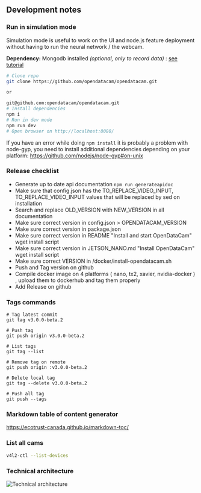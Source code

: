## Development notes

### Run in simulation mode

Simulation mode is useful to work on the UI and node.js feature deployment without having to run the neural network / the webcam.

**Dependency:** Mongodb installed _(optional, only to record data)_ : [see tutorial](https://docs.mongodb.com/manual/installation/#mongodb-community-edition)

```bash
# Clone repo
git clone https://github.com/opendatacam/opendatacam.git

or

git@github.com:opendatacam/opendatacam.git
# Install dependencies
npm i
# Run in dev mode
npm run dev
# Open browser on http://localhost:8080/
```

If you have an error while doing `npm install` it is probably a problem with node-gyp, you need to install additional dependencies depending on your platform: https://github.com/nodejs/node-gyp#on-unix

### Release checklist

- Generate up to date api documentation `npm run generateapidoc`
- Make sure that config.json has the TO_REPLACE_VIDEO_INPUT, TO_REPLACE_VIDEO_INPUT values that will be replaced by sed on installation
- Search and replace OLD_VERSION with NEW_VERSION in all documentation
- Make sure correct version in config.json > OPENDATACAM_VERSION
- Make sure correct version in package.json
- Make sure correct version in README "Install and start OpenDataCam" wget install script
- Make sure correct version in JETSON_NANO.md "Install OpenDataCam" wget install script
- Make sure correct VERSION in /docker/install-opendatacam.sh
- Push and Tag version on github
- Compile docker image on 4 platforms ( nano, tx2, xavier, nvidia-docker ) , upload them to dockerhub and tag them properly
- Add Release on github

### Tags commands

```
# Tag latest commit
git tag v3.0.0-beta.2

# Push tag
git push origin v3.0.0-beta.2

# List tags
git tag --list

# Remove tag on remote
git push origin :v3.0.0-beta.2

# Delete local tag
git tag --delete v3.0.0-beta.2

# Push all tag
git push --tags
```

### Markdown table of content generator

https://ecotrust-canada.github.io/markdown-toc/

### List all cams

```bash
v4l2-ctl --list-devices
```

### Technical architecture

![Technical architecture](https://user-images.githubusercontent.com/533590/60489282-3f2d1700-9ca4-11e9-932c-19bf84e04f9a.png)

